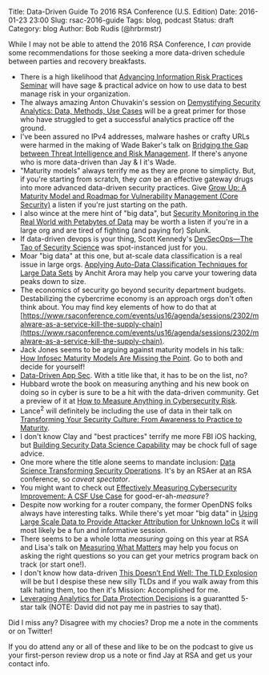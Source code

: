 Title: Data-Driven Guide To 2016 RSA Conference (U.S. Edition)
Date: 2016-01-23 23:00
Slug: rsac-2016-guide
Tags: blog, podcast
Status: draft
Category: blog
Author: Bob Rudis (@hrbrmstr)

While I may not be able to attend the 2016 RSA Conference, I _can_ provide some recommendations for those seeking a more data-driven schedule between parties and recovery breakfasts.

- There is a high likelihood that [Advancing Information Risk Practices Seminar](https://www.rsaconference.com/events/us16/agenda/sessions/2343/advancing-information-risk-practices-seminar) will have sage & practical advice on how to use data to best manage risk in your organization.
- The always amazing Anton Chuvakin's session on [Demystifying Security Analytics: Data, Methods, Use Cases](https://www.rsaconference.com/events/us16/agenda/sessions/2452/demystifying-security-analytics-data-methods-use) will be a great primer for those who have struggled to get a successful analytics practice off the ground.
- I've been assured no IPv4 addresses, malware hashes or crafty URLs were harmed in the making of Wade Baker's talk on [Bridging the Gap between Threat Intelligence and Risk Management](https://www.rsaconference.com/events/us16/agenda/sessions/2364/bridging-the-gap-between-threat-intelligence-and). If there's anyone who is more data-driven than Jay & I it's Wade.
- "Maturity models" always terrify me as they are prone to simplicty. But, if you're starting from scratch, they _can_ be an effective gateway drugs into more advanced data-driven security practices. Give [Grow Up: A Maturity Model and Roadmap for Vulnerability Management (Core Security)](https://www.rsaconference.com/events/us16/agenda/sessions/2509/grow-up-a-maturity-model-and-roadmap-for) a listen if you're just starting on the path.
- I also wince at the mere hint of "big data", but [Security Monitoring in the Real World with Petabytes of Data](https://www.rsaconference.com/events/us16/agenda/sessions/2771/security-monitoring-in-the-real-world-with) may be worth a listen if you're in a large org and are tired of fighting (and paying for) Splunk.
- If data-driven devops is your thing, Scott Kennedy's [DevSecOps—The Tao of Security Science](https://www.rsaconference.com/events/us16/agenda/sessions/2297/devsecops-the-tao-of-security-science) was spot-instanced just for you.
- Moar "big data" at this one, but at-scale data classification is a real issue in large orgs. [Applying Auto-Data Classification Techniques for Large Data Sets](https://www.rsaconference.com/events/us16/agenda/sessions/2610/applying-auto-data-classification-techniques-for) by Anchit Arora may help you carve your towering data peaks down to size.
- The economics of security go beyond security department budgets. Destabilizing the cybercrime economy is an approach orgs don't often think about. You may find key elements of how to do that at [https://www.rsaconference.com/events/us16/agenda/sessions/2302/malware-as-a-service-kill-the-supply-chain](https://www.rsaconference.com/events/us16/agenda/sessions/2302/malware-as-a-service-kill-the-supply-chain).
- Jack Jones seems to be arguing against maturity models in his talk: [How Infosec Maturity Models Are Missing the Point](https://www.rsaconference.com/events/us16/agenda/sessions/2354/how-infosec-maturity-models-are-missing-the-point). Go to both and decide for yourself!
- [Data-Driven App Sec](https://www.rsaconference.com/events/us16/agenda/sessions/2790/data-driven-app-sec). With a title like that, it has to be on the list, no?
- Hubbard wrote the book on measuring anything and his new book on doing so in cyber is sure to be a hit with the data-driven community. Get a preview of it at [How to Measure Anything in Cybersecurity Risk](https://www.rsaconference.com/events/us16/agenda/sessions/2384/how-to-measure-anything-in-cybersecurity-risk).
- Lance<sup>2</sup> will definitely be including the use of data in their talk on [Transforming Your Security Culture: From Awareness to Practice to Maturity](https://www.rsaconference.com/events/us16/agenda/sessions/2308/transforming-your-security-culture-from-awareness).
- I don't know Clay and "best practices" terrify me more FBI iOS hacking, but [Building Security Data Science Capability](https://www.rsaconference.com/events/us16/agenda/sessions/2759/building-security-data-science-capability) may be chock full of sage advice.
- One more where the title alone seems to mandate inclusion: [Data Science Transforming Security Operations](https://www.rsaconference.com/events/us16/agenda/sessions/2358/data-science-transforming-security-operations). It's by an RSAer at an RSA conference, so _caveat spectator_.
- You might want to check out [Effectively Measuring Cybersecurity Improvement: A CSF Use Case](https://www.rsaconference.com/events/us16/agenda/sessions/2357/effectively-measuring-cybersecurity-improvement-a) for good-er-ah-_measure_?
- Despite now working for a router company, the former OpenDNS folks always have interesting talks. While there's yet moar "big data" in [Using Large Scale Data to Provide Attacker Attribution for Unknown IoCs](https://www.rsaconference.com/events/us16/agenda/sessions/2336/using-large-scale-data-to-provide-attacker) it will most likely be a fun and informative session.
- There seems to be a whole lotta _measuring_ going on this year at RSA and Lisa's talk on [Measuring What Matters](https://www.rsaconference.com/events/us16/agenda/sessions/2524/measuring-what-matters) may help you focus on asking the right questions so you can get your metrics program back on track (or start one!).
- I don't know how data-driven [This Doesn’t End Well: The TLD Explosion](https://www.rsaconference.com/events/us16/agenda/sessions/2479/this-doesnt-end-well-the-tld-explosion) will be but I despise these new silly TLDs and if you walk away from this talk hating them, too then it's Mission: Accomplished for me.
- [Leveraging Analytics for Data Protection Decisions](https://www.rsaconference.com/events/us16/agenda/sessions/2412/leveraging-analytics-for-data-protection-decisions) is a guarantted 5-star talk (NOTE: David did not pay me in pastries to say that).

Did I miss any? Disagree with my chocies? Drop me a note in the comments or on Twitter!

If you do attend any or all of these and like to be on the podcast to give us your first-person review drop us a note or find Jay at RSA and get us your contact info.
